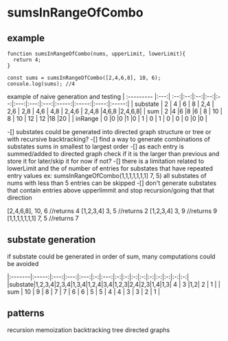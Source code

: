 # sumsInRangeOfCombo

## example
```
function sumsInRangeOfCombo(nums, upperLimit, lowerLimit){
  return 4;
}

const sums = sumsInRangeOfCombo([2,4,6,8], 10, 6);
console.log(sums); //4
```

example of naive generation and testing
| :--------- |:---:| :--:|:--:|:--:|:--:|:--:|:---:|:---:|:---:|:-----:|:-----:|:----:|:-----:|
| substate |  2  | 4   | 6 | 8 | 2,4 | 2,6 | 2,8 | 4,6 | 4,8 | 2,4,6 | 2,4,8 |4,6,8 |2,4,6,8|
| sum        | 2   |4    |6  |8  |6    | 8   | 10  | 8   |  10 |   12  | 12    |18    |20     |
| inRange    | 0   |0    |0  |1  |0    | 1   | 0   | 1   |  0  |   0   | 0     |0     |0      |

 -[] substates could be generated into directed graph structure or tree or with recursive backtracking?
 -[] find a way to generate combinations of substates sums in smallest to largest order
  -[] as each entry is summed/added to directed graph check if it is the larger than previous and store it for later/skip it for now if not?
  -[] there is a limitation related to lowerLimit and the of number of entries for substates that have repeated entry values 
  ex: sumsInRangeOfCombo(1,1,1,1,1,1,1] 7, 5) all substates of nums with less than 5 entries can be skipped
 -[] don't generate substates that contain entries above upperlimmit and stop recursion/going that that direction 
 

[2,4,6,8], 10, 6 //returns 4
[1,2,3,4] 3, 5 //returns 2
[1,2,3,4] 3, 9 //returns 9
[1,1,1,1,1,1,1] 7, 5 //returns 7



## substate generation
if substate could be generated in order of sum, many computations could be avoided

|:-------|:-----:|:---:|:---:|:---:|:-:|:---:|:-:|:-:|:-:|:-:|:-:|:-:|:-:|:-:|:-:|
|substate|1,2,3,4|2,3,4|1,3,4|1,2,4|3,4|1,2,3|2,4|2,3|1,4|1,3| 4 | 3 |1,2| 2 | 1 |
| sum    | 10    | 9   | 8   | 7   | 7 | 6   | 6 | 5 | 5 | 4 | 4 | 3 | 3 | 2 | 1 |



## patterns
recursion
memoization
backtracking
tree
directed graphs


